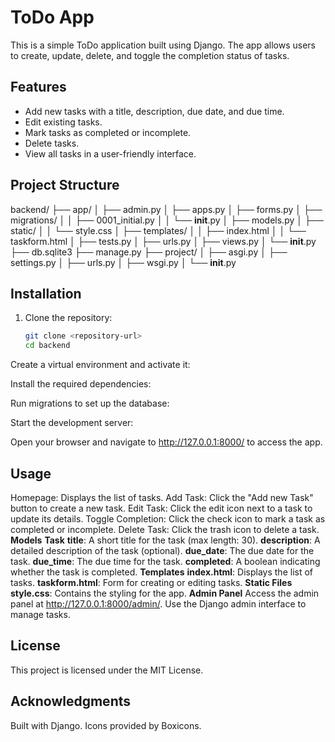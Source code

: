 # ToDo App

This is a simple ToDo application built using Django. The app allows users to create, update, delete, and toggle the completion status of tasks.

## Features

- Add new tasks with a title, description, due date, and due time.
- Edit existing tasks.
- Mark tasks as completed or incomplete.
- Delete tasks.
- View all tasks in a user-friendly interface.

## Project Structure

backend/ ├── app/ │ ├── admin.py │ ├── apps.py │ ├── forms.py │ ├── migrations/ │ │ ├── 0001_initial.py │ │ └── __init__.py │ ├── models.py │ ├── static/ │ │ └── style.css │ ├── templates/ │ │ ├── index.html │ │ └── taskform.html │ ├── tests.py │ ├── urls.py │ ├── views.py │ └── __init__.py ├── db.sqlite3 ├── manage.py ├── project/ │ ├── asgi.py │ ├── settings.py │ ├── urls.py │ ├── wsgi.py │ └── __init__.py

## Installation

1. Clone the repository:
   ```bash
   git clone <repository-url>
   cd backend

   ```

Create a virtual environment and activate it:

Install the required dependencies:

Run migrations to set up the database:

Start the development server:

Open your browser and navigate to http://127.0.0.1:8000/ to access the app.

## Usage

Homepage: Displays the list of tasks.
Add Task: Click the "Add new Task" button to create a new task.
Edit Task: Click the edit icon next to a task to update its details.
Toggle Completion: Click the check icon to mark a task as completed or incomplete.
Delete Task: Click the trash icon to delete a task.
**Models**
**Task**
**title**: A short title for the task (max length: 30).
**description**: A detailed description of the task (optional).
**due_date**: The due date for the task.
**due_time**: The due time for the task.
**completed**: A boolean indicating whether the task is completed.
**Templates**
**index.html**: Displays the list of tasks.
**taskform.html**: Form for creating or editing tasks.
**Static Files**
**style.css**: Contains the styling for the app.
**Admin Panel**
Access the admin panel at http://127.0.0.1:8000/admin/. Use the Django admin interface to manage tasks.

## License

This project is licensed under the MIT License.

## Acknowledgments

Built with Django.
Icons provided by Boxicons.
